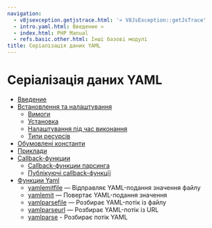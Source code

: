 ```yaml
---
navigation:
  - v8jsexception.getjstrace.html: '« V8JsException::getJsTrace'
  - intro.yaml.html: Введение »
  - index.html: PHP Manual
  - refs.basic.other.html: Інші базові модулі
title: Серіалізація даних YAML
---
```

# Серіалізація даних YAML

-   [Введение](intro.yaml.html)
-   [Встановлення та налаштування](yaml.setup.html)
    -   [Вимоги](yaml.requirements.html)
    -   [Установка](yaml.installation.html)
    -   [Налаштування під час виконання](yaml.configuration.html)
    -   [Типи ресурсів](yaml.resources.html)
-   [Обумовлені константи](yaml.constants.html)
-   [Приклади](yaml.examples.html)
-   [Callback-функции](yaml.callbacks.html)
    -   [Callback-функции парсинга](yaml.callbacks.parse.html)
    -   [Публікуючі callback-функції](yaml.callbacks.emit.html)
-   [Функции Yaml](ref.yaml.html)
    -   [yamlemitfile](function.yaml-emit-file.html) — Відправляє YAML-подання значення файлу
    -   [yamlemit](function.yaml-emit.html) — Повертає YAML-подання значення
    -   [yamlparsefile](function.yaml-parse-file.html) — Розбирає YAML-потік із файлу
    -   [yamlparseurl](function.yaml-parse-url.html) — Розбирає YAML-потік із URL
    -   [yamlparse](function.yaml-parse.html) - Розбирає потік YAML
